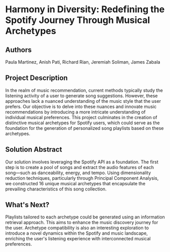 # Harmony in Diversity: Redefining the Spotify Journey Through Musical Archetypes
## Authors
Paula Martinez, Anish Pati, Richard Rian, Jeremiah Soliman, James Zabala

## Project Description
In the realm of music recommendation, current methods typically study the listening activity of a user to generate song suggestions. However, these approaches lack a nuanced understanding of the music style that the user prefers. Our objective is to delve into these nuances and innovate music recommendations by introducing a more intricate understanding of individual musical preferences. This project culminates in the creation of distinctive musical archetypes for Spotify users, which could serve as the foundation for the generation of personalized song playlists based on these archetypes.

## Solution Abstract
Our solution involves leveraging the Spotify API as a foundation. The first step is to create a pool of songs and extract the audio features of each song—such as danceability, energy, and tempo. Using dimensionality reduction techniques, particularly through Principal Component Analysis, we constructed 16 unique musical archetypes that encapsulate the prevailing characteristics of this song collection. 

## What's Next?
Playlists tailored to each archetype could be generated using an information retrieval approach. This aims to enhance the music discovery journey for the user. Archetype compatibility is also an interesting exploration to introduce a novel dynamics within the Spotify and music landscape, enriching the user's listening experience with interconnected musical preferences.
